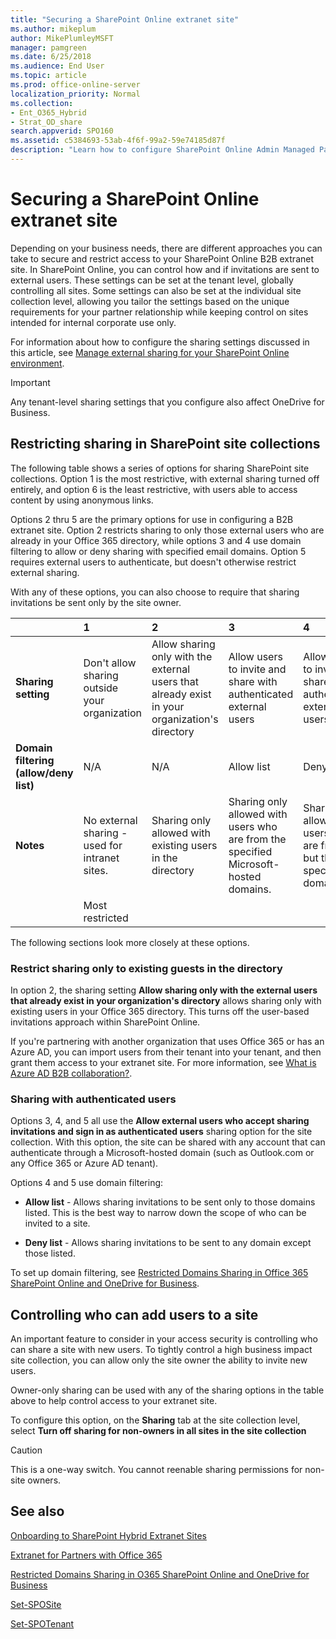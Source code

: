 ```yaml
---
title: "Securing a SharePoint Online extranet site"
ms.author: mikeplum
author: MikePlumleyMSFT
manager: pamgreen
ms.date: 6/25/2018
ms.audience: End User
ms.topic: article
ms.prod: office-online-server
localization_priority: Normal
ms.collection:
- Ent_O365_Hybrid
- Strat_OD_share
search.appverid: SPO160
ms.assetid: c5384693-53ab-4f6f-99a2-59e74185d87f
description: "Learn how to configure SharePoint Online Admin Managed Partner Users (Guests) scenario."
---
```


# Securing a SharePoint Online extranet site

Depending on your business needs, there are different approaches you can take to secure and restrict access to your SharePoint Online B2B extranet site. In SharePoint Online, you can control how and if invitations are sent to external users. These settings can be set at the tenant level, globally controlling all sites. Some settings can also be set at the individual site collection level, allowing you tailor the settings based on the unique requirements for your partner relationship while keeping control on sites intended for internal corporate use only.
  
For information about how to configure the sharing settings discussed in this article, see [Manage external sharing for your SharePoint Online environment](external-sharing-overview.md).
  
> [!IMPORTANT]
> Any tenant-level sharing settings that you configure also affect OneDrive for Business. 
  
## Restricting sharing in SharePoint site collections

The following table shows a series of options for sharing SharePoint site collections. Option 1 is the most restrictive, with external sharing turned off entirely, and option 6 is the least restrictive, with users able to access content by using anonymous links.
  
Options 2 thru 5 are the primary options for use in configuring a B2B extranet site. Option 2 restricts sharing to only those external users who are already in your Office 365 directory, while options 3 and 4 use domain filtering to allow or deny sharing with specified email domains. Option 5 requires external users to authenticate, but doesn't otherwise restrict external sharing.
  
With any of these options, you can also choose to require that sharing invitations be sent only by the site owner.
  
||**1**|**2**|**3**|**4**|**5**|**6**|
|:-----|:-----|:-----|:-----|:-----|:-----|:-----|
|**Sharing setting** <br/> |Don't allow sharing outside your organization  <br/> |Allow sharing only with the external users that already exist in your organization's directory  <br/> |Allow users to invite and share with authenticated external users  <br/> |Allow users to invite and share with authenticated external users  <br/> |Allow users to invite and share with authenticated external users  <br/> |Allow sharing to authenticated external users and using anonymous access links  <br/> |
|**Domain filtering (allow/deny list)** <br/> |N/A  <br/> |N/A  <br/> |Allow list  <br/> |Deny list  <br/> |None  <br/> |None  <br/> |
|**Notes** <br/> |No external sharing - used for intranet sites.  <br/> |Sharing only allowed with existing users in the directory  <br/> |Sharing only allowed with users who are from the specified Microsoft-hosted domains.  <br/> |Sharing allowed with users who are from all but the specified domains.  <br/> |Sharing allowed with users who are from all Microsoft-hosted domains.  <br/> |No restrictions on sharing.  <br/> |
||Most restricted  <br/> |||||Least restricted  <br/> |
   
The following sections look more closely at these options.
  
### Restrict sharing only to existing guests in the directory

In option 2, the sharing setting **Allow sharing only with the external users that already exist in your organization's directory** allows sharing only with existing users in your Office 365 directory. This turns off the user-based invitations approach within SharePoint Online. 
  
If you're partnering with another organization that uses Office 365 or has an Azure AD, you can import users from their tenant into your tenant, and then grant them access to your extranet site. For more information, see [What is Azure AD B2B collaboration?](https://docs.microsoft.com/azure/active-directory/active-directory-b2b-what-is-azure-ad-b2b).
  
### Sharing with authenticated users

Options 3, 4, and 5 all use the **Allow external users who accept sharing invitations and sign in as authenticated users** sharing option for the site collection. With this option, the site can be shared with any account that can authenticate through a Microsoft-hosted domain (such as Outlook.com or any Office 365 or Azure AD tenant). 
  
Options 4 and 5 use domain filtering:
  
- **Allow list** - Allows sharing invitations to be sent only to those domains listed. This is the best way to narrow down the scope of who can be invited to a site. 
    
- **Deny list** - Allows sharing invitations to be sent to any domain except those listed. 
    
To set up domain filtering, see [Restricted Domains Sharing in Office 365 SharePoint Online and OneDrive for Business](restricted-domains-sharing.md).
  
## Controlling who can add users to a site

An important feature to consider in your access security is controlling who can share a site with new users. To tightly control a high business impact site collection, you can allow only the site owner the ability to invite new users.
  
Owner-only sharing can be used with any of the sharing options in the table above to help control access to your extranet site.
  
To configure this option, on the **Sharing** tab at the site collection level, select **Turn off sharing for non-owners in all sites in the site collection**
  
> [!CAUTION]
> This is a one-way switch. You cannot reenable sharing permissions for non-site owners. 
  
## See also

[Onboarding to SharePoint Hybrid Extranet Sites](plan-b2b-extranet-sites.md)
  
[Extranet for Partners with Office 365](create-a-b2b-extranet.md)
  
[Restricted Domains Sharing in O365 SharePoint Online and OneDrive for Business](restricted-domains-sharing.md)
  
[Set-SPOSite](https://go.microsoft.com/fwlink/p/?LinkId=624162)
  
[Set-SPOTenant](https://go.microsoft.com/fwlink/?linkid=2003900)


